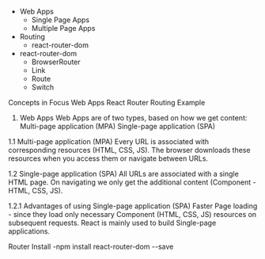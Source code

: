 - Web Apps
  - Single Page Apps
  - Multiple Page Apps
- Routing
  - react-router-dom
- react-router-dom
  - BrowserRouter
  - Link
  - Route
  - Switch
 
    
Concepts in Focus
Web Apps
React Router
Routing Example


1. Web Apps
Web Apps are of two types, based on how we get content:
Multi-page application (MPA)
Single-page application (SPA)


1.1 Multi-page application (MPA)
Every URL is associated with corresponding resources (HTML, CSS, JS).
The browser downloads these resources when you access them or navigate between URLs.

1.2 Single-page application (SPA)
All URLs are associated with a single HTML page.
On navigating we only get the additional content (Component - HTML, CSS, JS).

1.2.1 Advantages of using Single-page application (SPA)
Faster Page loading - since they load only necessary Component (HTML, CSS, JS) resources on subsequent requests.
React is mainly used to build Single-page applications.

Router Install 
-npm install react-router-dom --save

